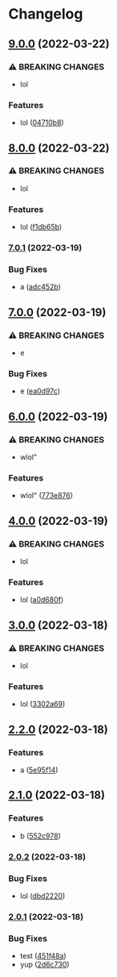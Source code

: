 # Changelog

## [9.0.0](https://github.com/jeremytchang/test-release-please-go/compare/go/v8.0.0...go/v9.0.0) (2022-03-22)


### ⚠ BREAKING CHANGES

* lol

### Features

* lol ([04710b8](https://github.com/jeremytchang/test-release-please-go/commit/04710b82b005cd1a2c28998d901bce0b6ebb6285))

## [8.0.0](https://github.com/jeremytchang/test-release-please-go/compare/go-v7.0.1...go/v8.0.0) (2022-03-22)


### ⚠ BREAKING CHANGES

* lol

### Features

* lol ([f1db65b](https://github.com/jeremytchang/test-release-please-go/commit/f1db65bbbc96638c96553af57d0af2644ad57d2e))

### [7.0.1](https://www.github.com/jeremytchang/test-release-please-go/compare/go-v7.0.0...go-v7.0.1) (2022-03-19)


### Bug Fixes

* a ([adc452b](https://www.github.com/jeremytchang/test-release-please-go/commit/adc452ba086d3005768ecc25baf74fca02cb6c88))

## [7.0.0](https://www.github.com/jeremytchang/test-release-please-go/compare/go-v6.0.0...go-v7.0.0) (2022-03-19)


### ⚠ BREAKING CHANGES

* e

### Bug Fixes

* e ([ea0d97c](https://www.github.com/jeremytchang/test-release-please-go/commit/ea0d97c36a4b4e222f39d1bffb6a47b0ee5fe3b6))

## [6.0.0](https://www.github.com/jeremytchang/test-release-please-go/compare/go-v5.0.0...go-v6.0.0) (2022-03-19)


### ⚠ BREAKING CHANGES

* wlol"

### Features

* wlol" ([773e876](https://www.github.com/jeremytchang/test-release-please-go/commit/773e876580edc5994444fdbcd09947d2e786f42f))

## [4.0.0](https://www.github.com/jeremytchang/test-release-please-go/compare/go-v3.0.0...go-v4.0.0) (2022-03-19)


### ⚠ BREAKING CHANGES

* lol

### Features

* lol ([a0d680f](https://www.github.com/jeremytchang/test-release-please-go/commit/a0d680f8276b4f205412b5bb78cdb12b8124c8c8))

## [3.0.0](https://www.github.com/jeremytchang/test-release-please-go/compare/go-v2.2.0...go-v3.0.0) (2022-03-18)


### ⚠ BREAKING CHANGES

* lol

### Features

* lol ([3302a69](https://www.github.com/jeremytchang/test-release-please-go/commit/3302a69560b53e8b4c6501af5a8bd7f0ef94e44c))

## [2.2.0](https://www.github.com/jeremytchang/test-release-please-go/compare/go-v2.1.0...go-v2.2.0) (2022-03-18)


### Features

* a ([5e95f14](https://www.github.com/jeremytchang/test-release-please-go/commit/5e95f14c563186a2de53ea2e54134b62a81bef2b))

## [2.1.0](https://www.github.com/jeremytchang/test-release-please-go/compare/go-v2.0.2...go-v2.1.0) (2022-03-18)


### Features

* b ([552c978](https://www.github.com/jeremytchang/test-release-please-go/commit/552c978b2706761f5db281215a22030679c33012))

### [2.0.2](https://www.github.com/jeremytchang/test-release-please-go/compare/go-v2.0.1...go-v2.0.2) (2022-03-18)


### Bug Fixes

* lol ([dbd2220](https://www.github.com/jeremytchang/test-release-please-go/commit/dbd2220cc56e07c21f0f678058a60139d8ad4dc1))

### [2.0.1](https://www.github.com/jeremytchang/test-release-please-go/compare/go_sdk-v2.0.0...go_sdk-v2.0.1) (2022-03-18)


### Bug Fixes

* test ([451f48a](https://www.github.com/jeremytchang/test-release-please-go/commit/451f48ad427ab9e8ac55602596150ce0a2e4f13d))
* yup ([2d6c730](https://www.github.com/jeremytchang/test-release-please-go/commit/2d6c7306feaf26763f4fdcf0bba88c5d0576716d))
